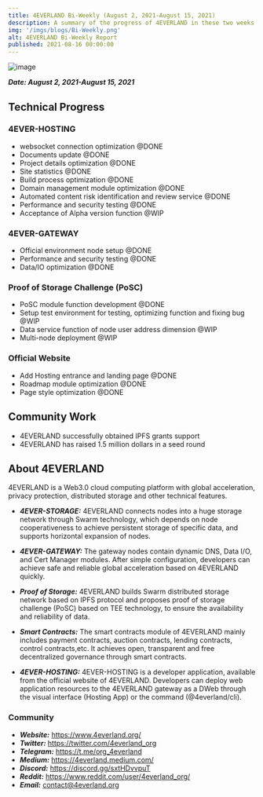 ```yaml
---
title: 4EVERLAND Bi-Weekly (August 2, 2021-August 15, 2021)
description: A summary of the progress of 4EVERLAND in these two weeks.
img: '/imgs/blogs/Bi-Weekly.png'
alt: 4EVERLAND Bi-Weekly Report
published: 2021-08-16 00:00:00
---
```


![image](/imgs/blogs/Bi-Weekly.png)

**_Date: August 2, 2021-August 15, 2021_**

## Technical Progress

### 4EVER-HOSTING

- websocket connection optimization @DONE
- Documents update @DONE
- Project details optimization @DONE
- Site statistics @DONE
- Build process optimization @DONE
- Domain management module optimization @DONE
- Automated content risk identification and review service @DONE
- Performance and security testing @DONE
- Acceptance of Alpha version function @WIP

### 4EVER-GATEWAY

- Official environment node setup @DONE
- Performance and security testing @DONE
- Data/IO optimization @DONE

### Proof of Storage Challenge (PoSC)

- PoSC module function development @DONE
- Setup test environment for testing, optimizing function and fixing bug @WIP
- Data service function of node user address dimension @WIP
- Multi-node deployment @WIP

### Official Website

- Add Hosting entrance and landing page @DONE
- Roadmap module optimization @DONE
- Page style optimization @DONE

## Community Work

- 4EVERLAND successfully obtained IPFS grants support
- 4EVERLAND has raised 1.5 million dollars in a seed round

## About 4EVERLAND

4EVERLAND is a Web3.0 cloud computing platform with global acceleration, privacy protection, distributed storage and other technical features.

- **_4EVER-STORAGE:_** 4EVERLAND connects nodes into a huge storage network through Swarm technology, which depends on node cooperativeness to achieve persistent storage of specific data, and supports horizontal expansion of nodes.

- **_4EVER-GATEWAY:_** The gateway nodes contain dynamic DNS, Data I/O, and Cert Manager modules. After simple configuration, developers can achieve safe and reliable global acceleration based on 4EVERLAND quickly.

- **_Proof of Storage:_** 4EVERLAND builds Swarm distributed storage network based on IPFS protocol and proposes proof of storage challenge (PoSC) based on TEE technology, to ensure the availability and reliability of data.

- **_Smart Contracts:_** The smart contracts module of 4EVERLAND mainly includes payment contracts, auction contracts, lending contracts, control contracts,etc. It achieves open, transparent and free decentralized governance through smart contracts.

- **_4EVER-HOSTING:_** 4EVER-HOSTING is a developer application, available from the official website of 4EVERLAND. Developers can deploy web application resources to the 4EVERLAND gateway as a DWeb through the visual interface (Hosting App) or the command (@4everland/cli).

### Community

- **_Website:_** https://www.4everland.org/
- **_Twitter:_** https://twitter.com/4everland_org
- **_Telegram:_** https://t.me/org_4everland
- **_Medium:_** https://4everland.medium.com/
- **_Discord:_** https://discord.gg/sxtHDvvpuT
- **_Reddit:_** https://www.reddit.com/user/4everland_org/
- **_Email:_** contact@4everland.org
